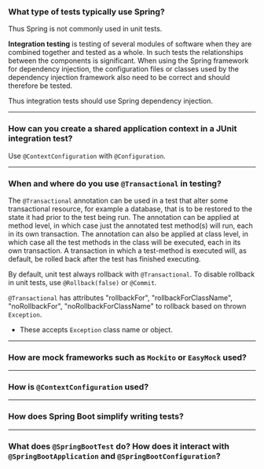 
### What type of tests typically use Spring?

Thus Spring is not commonly used in unit tests.

**Integration testing** is testing of several modules of software when they are combined together and tested as a whole. In such tests the relationships between the components is significant. When using the Spring framework for dependency injection, the configuration files or classes used by the dependency injection framework also need to be correct and should therefore be tested. 

Thus integration tests should use Spring dependency injection.

----------

### How can you create a shared application context in a JUnit integration test?

Use `@ContextConfiguration` with `@Configuration`.

----------

### When and where do you use `@Transactional` in testing?

The `@Transactional` annotation can be used in a test that alter some transactional resource, for example a database, that is to be restored to the state it had prior to the test being run. The annotation can be applied at method level, in which case just the annotated test method(s) will run, each in its own transaction. The annotation can also be applied at class level, in which case all the test methods in the class will be executed, each in its own transaction. A transaction in which a test-method is executed will, as default, be rolled back after the test has finished executing.

By default, unit test always rollback with `@Transactional`.
To disable rollback in unit tests, use `@Rollback(false)` or `@Commit`.

`@Transactional` has attributes "rollbackFor", "rollbackForClassName", "noRollbackFor", "noRollbackForClassName" to rollback based on thrown `Exception`.
  - These accepts `Exception` class name or object.

----------

### How are mock frameworks such as `Mockito` or `EasyMock` used?

----------

### How is `@ContextConfiguration` used?

----------

### How does Spring Boot simplify writing tests?

----------

### What does `@SpringBootTest` do? How does it interact with `@SpringBootApplication` and `@SpringBootConfiguration`?
